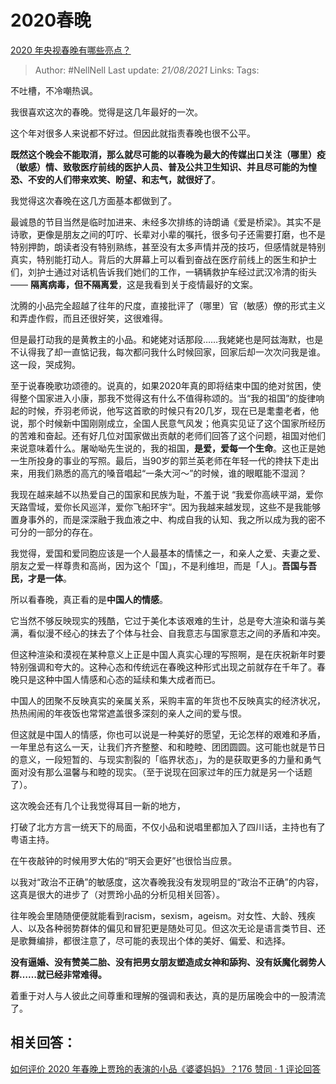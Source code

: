 # 2020春晚
[2020 年央视春晚有哪些亮点？](https://www.zhihu.com/question/367643109/answer/984896238)

> Author: #NellNell 
> Last update: *21/08/2021* 
> Links:
> Tags: 

不吐槽，不冷嘲热讽。

我很喜欢这次的春晚。觉得是这几年最好的一次。

这个年对很多人来说都不好过。但因此就指责春晚也很不公平。

**既然这个晚会不能取消，那么就尽可能的以春晚为最大的传媒出口关注（哪里）疫（敏感）情、致敬医疗前线的医护人员、普及公共卫生知识、并且尽可能的为惶恐、不安的人们带来欢笑、盼望、和志气，就很好了**。

我觉得这次春晚在这几方面基本都做到了。

最诚恳的节目当然是临时加进来、未经多次排练的诗朗诵《爱是桥梁》。其实不是诗歌，更像是朋友之间的叮咛、长辈对小辈的嘱托，很多句子还需要打磨，也不是特别押韵，朗读者没有特别熟练，甚至没有太多声情并茂的技巧，但感情就是特别真实，特别能打动人。背后的大屏幕上可以看到奋战在医疗前线上的医生和护士们，刘护士通过对话机告诉我们她们的工作，一辆辆救护车经过武汉冷清的街头 —— **隔离病毒，但不隔离爱**，这是我看到关于疫情最好的文案。

沈腾的小品完全超越了往年的尺度，直接批评了（哪里）官（敏感）僚的形式主义和弄虚作假，而且还很好笑，这很难得。

但是最打动我的是黄教主的小品。和姥姥对话那段……我姥姥也是阿兹海默，也是不认得我了却一直惦记我，每次都问我什么时候回家，回家后却一次次问我是谁。这一段，哭成狗。

至于说春晚歌功颂德的。说真的，如果2020年真的即将结束中国的绝对贫困，使得整个国家进入小康，那我不觉得这有什么不值得称颂的。当“我的祖国”的旋律响起的时候，乔羽老师说，他写这首歌的时候只有20几岁，现在已是耄耋老者，他说，那个时候新中国刚刚成立，全国人民意气风发；他真实见证了这个国家所经历的苦难和奋起。还有好几位对国家做出贡献的老师们回答了这个问题，祖国对他们来说意味着什么。屠呦呦先生说的，我的祖国，**是爱，爱每一个生命**。这也正是她一生所投身的事业的写照。最后，当90岁的郭兰英老师在年轻一代的搀扶下走出来，用我们熟悉的高亢的嗓音唱起“一条大河～”的时候，谁的眼眶能不湿润？

我现在越来越不以热爱自己的国家和民族为耻，不羞于说 “我爱你高峡平湖，爱你天路雪域，爱你长风巡洋，爱你飞船环宇“。因为我越来越发现，这些不是我能够置身事外的，而是深深融于我血液之中、构成自我的认知、我之所以成为我的密不可分的一部分的存在。

我觉得，爱国和爱同胞应该是一个人最基本的情愫之一，和亲人之爱、夫妻之爱、朋友之爱一样尊贵和高尚，因为这个「国」，不是利维坦，而是「人」。**吾国与吾民，才是一体**。

所以看春晚，真正看的是**中国人的情感**。

它当然不够反映现实的残酷，它过于美化本该艰难的生计，总是夸大渲染和谐与美满，看似漫不经心的抹去了个体与社会、自我意志与国家意志之间的矛盾和冲突。

但这种渲染和漠视在某种意义上正是中国人真实心理的写照啊，是在庆祝新年时要特别强调和夸大的。这种心态和传统远在春晚这种形式出现之前就存在千年了。春晚只是这种中国人情感和心态的延续和集大成者而已。

中国人的团聚不反映真实的亲属关系，采购丰富的年货也不反映真实的经济状况，热热闹闹的年夜饭也常常遮盖很多深刻的亲人之间的爱与恨。

但这就是中国人的情感，你也可以说是一种美好的愿望，无论怎样的艰难和矛盾，一年里总有这么一天，让我们齐齐整整、和和睦睦、团团圆圆。这可能也就是节日的意义，一段短暂的、与现实割裂的「临界状态」，为的是获取更多的力量和勇气面对没有那么温馨与和睦的现实。（至于说现在回家过年的压力就是另一个话题了）。

这次晚会还有几个让我觉得耳目一新的地方，

打破了北方方言一统天下的局面，不仅小品和说唱里都加入了四川话，主持也有了粤语主持。

在午夜敲钟的时候用罗大佑的“明天会更好”也很恰当应景。

以我对“政治不正确”的敏感度，这次春晚我没有发现明显的“政治不正确”的内容，这真是很大的进步了（对贾玲小品的分析见相关回答）。

往年晚会里随随便便就能看到racism，sexism，ageism。对女性、大龄、残疾人、以及各种弱势群体的偏见和冒犯更是随处可见。但这次无论是语言类节目、还是歌舞编排，都很注意了，尽可能的表现出个体的美好、偏爱、和选择。

**没有逼婚、没有赞美二胎、没有把男女朋友塑造成女神和舔狗、没有妖魔化弱势人群……就已经非常难得。**

着重于对人与人彼此之间尊重和理解的强调和表达，真的是历届晚会中的一股清流了。

## 相关回答：

[如何评价 2020 年春晚上贾玲的表演的小品《婆婆妈妈》？176 赞同 · 1 评论回答](https://www.zhihu.com/question/367643128/answer/985709708)